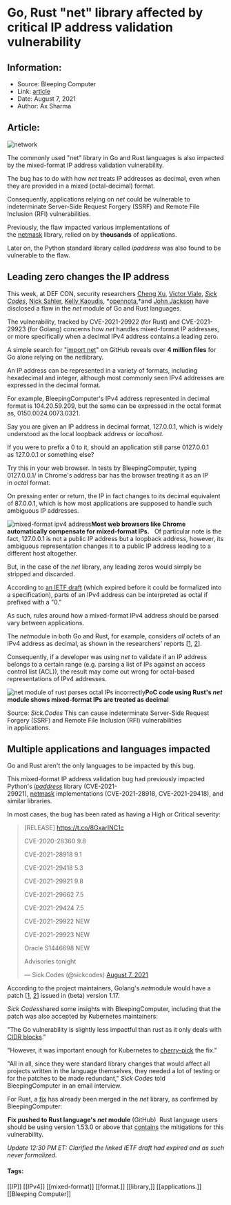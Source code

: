 # Go, Rust "net" library affected by critical IP address validation vulnerability
### 

## Information:
+ Source: Bleeping Computer
+ Link: [article](https://www.bleepingcomputer.com/news/security/go-rust-net-library-affected-by-critical-ip-address-validation-vulnerability/)
+ Date: August 7, 2021
+ Author: Ax Sharma


## Article:
![network](https://www.bleepstatic.com/content/hl-images/2017/01/30/DDoS-Map-Internet.JPG)


The commonly used "net" library in Go and Rust languages is also impacted by the mixed-format IP address validation vulnerability.


The bug has to do with how *net* treats IP addresses as decimal, even when they are provided in a mixed (octal-decimal) format.


Consequently, applications relying on *net* could be vulnerable to indeterminate Server-Side Request Forgery (SSRF) and Remote File Inclusion (RFI) vulnerabilities. 


Previously, the flaw impacted various implementations of the [netmask](https://www.bleepingcomputer.com/news/security/critical-netmask-networking-bug-impacts-thousands-of-applications/) library, relied on by **thousands** of applications.


Later on, the Python standard library called *ipaddress* was also found to be vulnerable to the flaw.


Leading zero changes the IP address
-----------------------------------


This week, at DEF CON, security researchers [Cheng Xu,](https://xuc.me/) [Victor Viale](https://twitter.com/Koroeskohr), [*Sick Codes*](https://twitter.com/sickcodes), [Nick Sahler](https://twitter.com/tensor_bodega), [Kelly Kaoudis](https://twitter.com/kaoudis), *[opennota](https://gitlab.com/opennota),*and [John Jackson](https://twitter.com/johnjhacking) have disclosed a flaw in the *net* module of Go and Rust languages.


The vulnerability, tracked by CVE-2021-29922 (for Rust) and CVE-2021-29923 (for Golang) concerns how *net* handles mixed-format IP addresses, or more specifically when a decimal IPv4 address contains a leading zero.


A simple search for "[import net](https://github.com/search?l=Go&q=import+net&type=Code)" on GitHub reveals over **4 million files** for Go alone relying on the *net*library.


An IP address can be represented in a variety of formats, including hexadecimal and integer, although most commonly seen IPv4 addresses are expressed in the decimal format.


For example, BleepingComputer's IPv4 address represented in decimal format is 104.20.59.209, but the same can be expressed in the octal format as, 0150.0024.0073.0321.


Say you are given an IP address in decimal format, 127.0.0.1, which is widely understood as the local loopback address or *localhost.*


If you were to prefix a 0 to it, should an application still parse 0127.0.0.1 as 127.0.0.1 or something else?


Try this in your web browser. In tests by BleepingComputer, typing 0127.0.0.1/ in Chrome's address bar has the browser treating it as an IP in *octal* format.


On pressing enter or return, the IP in fact changes to its decimal equivalent of 87.0.0.1, which is how most applications are supposed to handle such ambiguous IP addresses. 



![mixed-format ipv4 address](https://www.bleepstatic.com/images/news/u/1164866/2021/Mar%202021/netmask%20vuln/ip-address-leading-zero.jpg)**Most web browsers like Chrome automatically compensate for mixed-format IPs.**
 
Of particular note is the fact, 127.0.0.1 is not a public IP address but a loopback address, however, its ambiguous representation changes it to a public IP address leading to a different host altogether.


But, in the case of the *net* library, any leading zeros would simply be stripped and discarded.


According to [an IETF draft](https://tools.ietf.org/html/draft-main-ipaddr-text-rep-00) (which expired before it could be formalized into a specification), parts of an IPv4 address can be interpreted as octal if prefixed with a "0."


As such, rules around how a mixed-format IPv4 address should be parsed vary between applications.


The *net*module in both Go and Rust, for example, considers *all* octets of an IPv4 address as decimal, as shown in the researchers' reports [[1](https://sick.codes/sick-2021-015), [2](https://sick.codes/sick-2021-016)].


Consequently, if a developer was using *net* to validate if an IP address belongs to a certain range (e.g. parsing a list of IPs against an access control list (ACL)), the result may come out wrong for octal-based representations of IPv4 addresses.



![net module of rust parses octal IPs incorrectly](https://www.bleepstatic.com/images/news/u/1164866/2021/Aug-2021/go-rust-ip-validation-net/poc-rust-net.jpg)**PoC code using Rust's *net* module shows mixed-format IPs are treated as decimal**  

Source: *Sick.Codes*
This can cause indeterminate Server-Side Request Forgery (SSRF) and Remote File Inclusion (RFI) vulnerabilities in applications.


Multiple applications and languages impacted
--------------------------------------------


Go and Rust aren't the only languages to be impacted by this bug.


This mixed-format IP address validation bug had previously impacted Python's [*ipaddress*](https://www.bleepingcomputer.com/news/security/python-also-impacted-by-critical-ip-address-validation-vulnerability/) library (CVE-2021-29921), [netmask](https://www.bleepingcomputer.com/news/security/python-also-impacted-by-critical-ip-address-validation-vulnerability/) implementations (CVE-2021-28918, CVE-2021-29418), and similar libraries.


In most cases, the bug has been rated as having a High or Critical severity:




> 
> [RELEASE] <https://t.co/8GxarINC1c>  
>   
> 
> CVE-2020-28360 9.8  
> 
> CVE-2021-28918 9.1  
> 
> CVE-2021-29418 5.3  
> 
> CVE-2021-29921 9.8  
> 
> CVE-2021-29662 7.5  
> 
> CVE-2021-29424 7.5  
> 
> CVE-2021-29922 NEW  
> 
> CVE-2021-29923 NEW  
> 
> Oracle S1446698 NEW  
>   
> 
> Advisories tonight
> 
> 
> — Sick.Codes (@sickcodes) [August 7, 2021](https://twitter.com/sickcodes/status/1423807858727034882?ref_src=twsrc%5Etfw)


According to the project maintainers, Golang's *net*module would have a patch [[1](http://github.com/golang/go/issues/30999#issuecomment-814375086), [2](https://github.com/golang/go/commit/d3e3d03666bbd8784007bbb78a75864aac786967)] issued in (beta) version 1.17.


*Sick Codes*shared some insights with BleepingComputer, including that the patch was also accepted by Kubernetes maintainers:


"The Go vulnerability is slightly less impactful than rust as it only deals with [CIDR blocks](https://github.com/kubernetes/kubernetes/issues/100895)."


"However, it was important enough for Kubernetes to [cherry-pick](https://github.com/kubernetes/kubernetes/issues/100895) the fix."


"All in all, since they were standard library changes that would affect all projects written in the language themselves, they needed a lot of testing or for the patches to be made redundant," *Sick Codes* told BleepingComputer in an email interview.


For Rust, a [fix](https://github.com/rust-lang/rust/pull/83652) has already been merged in the *net* library, as confirmed by BleepingComputer:



![rust ip address validation bug fixed](data:image/gif;base64,R0lGODlhAQABAAAAACH5BAEKAAEALAAAAAABAAEAAAICTAEAOw==)**Fix pushed to Rust language's *net* module** (GitHub) 
Rust language users should be using version 1.53.0 or above that [contains](https://github.com/NetBSD/pkgsrc-wip/commit/63ea8ddab03159cd1533f7003c68e32eac56107e) the mitigations for this vulnerability.


*Update 12:30 PM ET: Clarified the linked IETF draft had expired and as such never formalized.*




#### Tags:
[[IP]] [[IPv4]] [[mixed-format]] [[format.]] [[library,]] [[applications.]] [[Bleeping Computer]]
